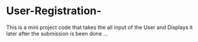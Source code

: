 # User-Registration-
This is a mini project code that takes the all input of the User and Displays it later after the submission is been done ...
